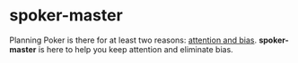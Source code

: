 # spoker-master

Planning Poker is there for at least two reasons: [attention and bias](http://ruslanledesma.com/2016/09/25/do-not-estimate-out-loud.html).
**spoker-master** is here to help you keep attention and eliminate bias.